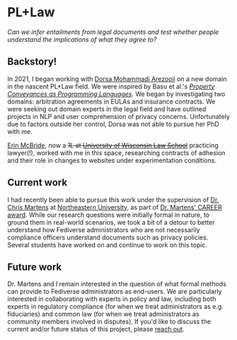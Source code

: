# PL+Law

_Can we infer entailments from legal documents and test whether people understand the implications of what they agree to?_

## Backstory!
In 2021, I began working with [Dorsa Mohammadi Arezooji](https://dorsa-arezooji.github.io/) on a new domain in the nascent PL+Law field. We were inspired by Basu et al.'s _[Property Conveyances as Programming Languages](https://dl.acm.org/doi/pdf/10.1145/3359591.3359734)_. We began by investigating two domains: arbitration agreements in EULAs and insurance contracts. We were seeking out domain experts in the legal field and have outlined projects in NLP and user comprehension of privacy concerns. Unfortunately due to factors outside her control, Dorsa was not able to pursue her PhD with me. 

[Erin McBride](https://www.linkedin.com/in/erin-m-mcbride/), now a <s>_1L_ at [University of Wisconsin Law School](https://law.wisc.edu/)</s> practicing lawyer(!), worked with me in this space, researching contracts of adhesion and their role in changes to websites under experimentation conditions. 

## Current work

I had recently been able to pursue this work under the supervision of [Dr. Chris Martens](https://sites.google.com/ncsu.edu/cmartens) at [Northeastern University](https://camd.northeastern.edu), as part of [Dr. Martens' CAREER award](https://www.nsf.gov/awardsearch/showAward?AWD_ID=1846122&HistoricalAwards=false). While our research questions were initially formal in nature, to ground them in real-world scenarios, we took a bit of a detour to better understand how Fediverse administrators who are not necessarily compliance officers understand documents such as privacy policies. Several students have worked on and continue to work on this topic.

## Future work

Dr. Martens and I remain interested in the question of what formal methods can provide to Fediverse administrators as end-users. We are particularly interested in collaborating with experts in policy and law, including both experts in regulatory compliance (for when we treat administrators as e.g. fiduciaries) and common law (for when we treat administrators as community members involved in disputes). If you'd like to discuss the current and/or future status of this project, please [reach out](mailto:e.tosch@northeastern.edu).

